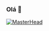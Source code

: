 ### Olá 👋

<!--
**Eduardaft/Eduardaft** is a ✨ _special_ ✨ repository because its `README.md` (this file) appears on your GitHub profile.

Here are some ideas to get you started:

- 🔭 I’m currently working on ...
- 🌱 I’m currently learning ...
- 👯 I’m looking to collaborate on ...
- 🤔 I’m looking for help with ...
- 💬 Ask me about ...
- 📫 How to reach me: ...
- 😄 Pronouns: ...
- ⚡ Fun fact: ...
-->
[![MasterHead](![banner](https://user-images.githubusercontent.com/106744870/171625847-b0af641d-af61-491d-a2bd-b655399b7a0f.png))](https://github.com/Eduardaft)
